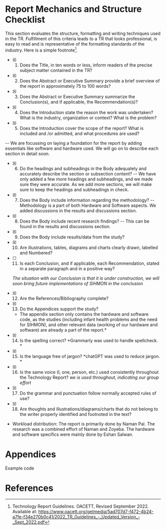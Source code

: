 # Report Mechanics and Structure Checklist
This section evaluates the structure, formatting and writing techniques used in the TR.
Fulfillment of this criteria leads to a TR that looks professional, is easy to read and is
representative of the formatting standards of the industry. Here is a simple footnote[^1].

[^1]: Technology Report Guidelines. OACETT, Revised September 2022. Available at: https://www.oacett.org/getmedia/5ad707d7-f472-4b24-a7fe-f34e270b0c41/2022_TR_Guidelines_-_Updated_Version_-_Sept_2022.pdf


- [x] 1. Does the Title, in ten words or less, inform readers of the precise subject matter
contained in the TR?

- [x] 2. Does the Abstract or Executive Summary provide a brief overview of the report
in approximately 75 to 100 words?

- [x] 3. Does the Abstract or Executive Summary summarize the Conclusion(s), and if
applicable, the Recommendation(s)?

- [x] 4. Does the Introduction state the reason the work was undertaken? What is the
industry, organization or context? What is the problem?

- [x] 5. Does the Introduction cover the scope of the report? What is included and /or
admitted, and what procedures are used?

-- We are focussing on laying a foundation for the report by adding essentials like software and hardware used. We will go on to describe each section in detail soon.

- [x] 6. Do the headings and subheadings in the Body adequately and accurately
describe the section or subsection content?
-- We have only added a few more headings and subheadings, and we made sure they were accurate. As we add more sections, we will make sure to keep the headings and subheadings in check.

- [x] 7. Does the Body include information regarding the methodology?
-- Methodology is a part of both Hardware and Software aspects. We added discussions in the results and discussions section.
 
- [x] 8. Does the Body include recent research findings?
-- This can be found in the results and discussions section.

- [x] 9. Does the Body include results/data from the study?

- [x] 10. Are illustrations, tables, diagrams and charts clearly drawn, labelled and
Numbered?

- [ ] 11. Is each Conclusion, and if applicable, each Recommendation, stated in a
separate paragraph and in a positive way?

  *The situation with our Conclusion is that it is under construction, we will soon bring future implementations of SIHMON in the conclusion*

- [x] 12. Are the References/Bibliography complete?

- [x] 13. Do the Appendices support the study?
  * The appendix section only contains the hardware and software code, as the studies (including infant health problems and the need for SIHMON), and other relevant data (working of our hardware and software) are already a part of the report.* 

- [x] 14. Is the spelling correct?
*Grammarly was used to handle spellcheck. *

- [x] 15. Is the language free of jargon?
*chatGPT was used to reduce jargon. *

- [x] 16. Is the same voice (I, one, person, etc.) used consistently throughout the
Technology Report?
     *we is used throughout, indicating our group effort*

- [x] 17. Do the grammar and punctuation follow normally accepted rules of use?

- [x] 18. Are thoughts and illustrations/diagrams/charts that do not belong to the writer
properly identified and footnoted in the text?

- Workload distribution: The report is primarily done by Naman Pal. The research was a combined effort of Naman and Zoyeba. The hardware and software specifics were mainly done by Eshan Salwan. 

# Appendices

Example code   

# References

